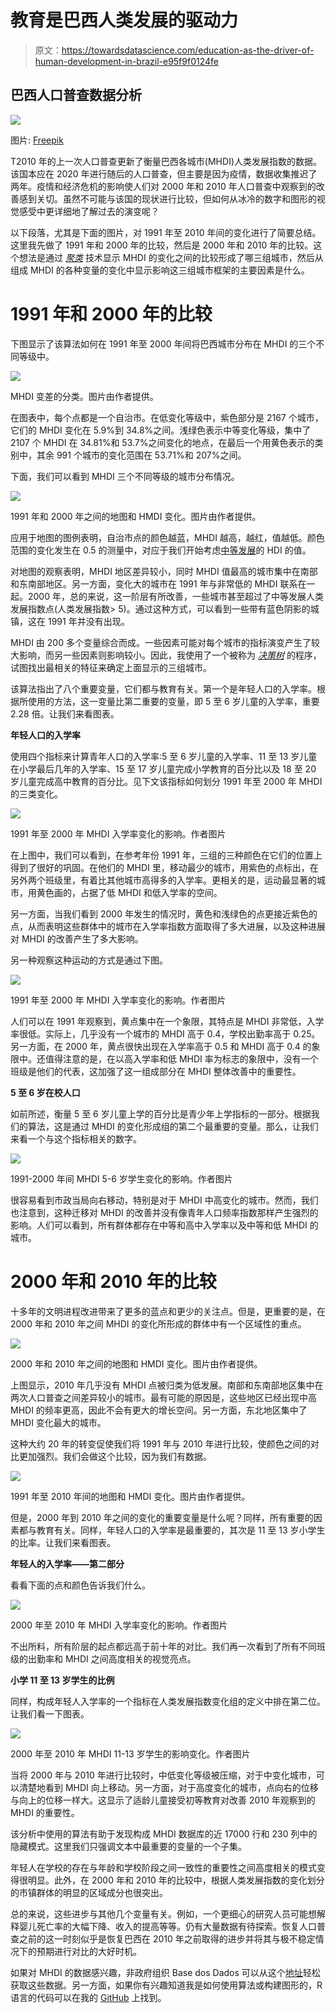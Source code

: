 # 教育是巴西人类发展的驱动力

> 原文：<https://towardsdatascience.com/education-as-the-driver-of-human-development-in-brazil-e95f9f0124fe>

## 巴西人口普查数据分析

![](img/c8a700a53b62f0c633bce7090b00ea21.png)

图片: [Freepik](https://br.freepik.com/fotos-gratis/menina-de-sorriso-com-livros-prontos_867179.htm#query=educa%C3%A7%C3%A3o&position=14&from_view=search)

T2010 年的上一次人口普查更新了衡量巴西各城市(MHDI)人类发展指数的数据。该国本应在 2020 年进行随后的人口普查，但主要是因为疫情，数据收集推迟了两年。疫情和经济危机的影响使人们对 2000 年和 2010 年人口普查中观察到的改善感到关切。虽然不可能与该国的现状进行比较，但如何从冰冷的数字和图形的视觉感受中更详细地了解过去的演变呢？

以下段落，尤其是下面的图片，对 1991 年至 2010 年间的变化进行了简要总结。这里我先做了 1991 年和 2000 年的比较，然后是 2000 年和 2010 年的比较。这个想法是通过 [*聚类*](https://en.wikipedia.org/wiki/Cluster_analysis) 技术显示 MHDI 的变化之间的比较形成了哪三组城市，然后从组成 MHDI 的各种变量的变化中显示影响这三组城市框架的主要因素是什么。

# 1991 年和 2000 年的比较

下图显示了该算法如何在 1991 年至 2000 年间将巴西城市分布在 MHDI 的三个不同等级中。

![](img/647ca0cf0491b748f8ec566f777538ff.png)

MHDI 变差的分类。图片由作者提供。

在图表中，每个点都是一个自治市。在低变化等级中，紫色部分是 2167 个城市，它们的 MHDI 变化在 5.9%到 34.8%之间。浅绿色表示中等变化等级，集中了 2107 个 MHDI 在 34.81%和 53.7%之间变化的地点，在最后一个用黄色表示的类别中，其余 991 个城市的变化范围在 53.71%和 207%之间。

下面，我们可以看到 MHDI 三个不同等级的城市分布情况。

![](img/688727d309300d976b0765cd04bc1c26.png)

1991 年和 2000 年之间的地图和 HMDI 变化。图片由作者提供。

应用于地图的图例表明，自治市点的颜色越蓝，MHDI 越高，越红，值越低。颜色范围的变化发生在 0.5 的测量中，对应于我们开始考虑[中等发展](https://educacao.uol.com.br/disciplinas/geografia/indice-de-desenvolvimento-humano-idh-mede-nivel-de-qualidade-de-vida.htm)的 HDI 的值。

对地图的观察表明，MHDI 地区差异较小，同时 MHDI 值最高的城市集中在南部和东南部地区。另一方面，变化大的城市在 1991 年与非常低的 MHDI 联系在一起。2000 年，总的来说，这一阶层有所改善，一些城市甚至超过了中等发展人类发展指数点(人类发展指数> 5)。通过这种方式，可以看到一些带有蓝色阴影的城镇，这在 1991 年并没有出现。

MHDI 由 200 多个变量综合而成。一些因素可能对每个城市的指标演变产生了较大影响，而另一些因素则影响较小。因此，我使用了一个被称为 [*决策树*](https://en.wikipedia.org/wiki/Decision_tree) 的程序，试图找出最相关的特征来确定上面显示的三组城市。

该算法指出了八个重要变量，它们都与教育有关。第一个是年轻人口的入学率。根据所使用的方法，这一变量比第二重要的变量，即 5 至 6 岁儿童的入学率，重要 2.28 倍。让我们来看图表。

**年轻人口的入学率**

使用四个指标来计算青年人口的入学率:5 至 6 岁儿童的入学率、11 至 13 岁儿童在小学最后几年的入学率、15 至 17 岁儿童完成小学教育的百分比以及 18 至 20 岁儿童完成高中教育的百分比。见下文该指标如何划分 1991 年至 2000 年 MHDI 的三类变化。

![](img/0ed6a583e99fbb76bd588e43f1ebff19.png)

1991 年至 2000 年 MHDI 入学率变化的影响。作者图片

在上图中，我们可以看到，在参考年份 1991 年，三组的三种颜色在它们的位置上得到了很好的巩固。在他们的 MHDI 里，移动最少的城市，用紫色的点标出，在另外两个班级里，有着比其他城市高得多的入学率。更相关的是，运动最显著的城市，用黄色画的，占据了低 MHDI 和低入学率的空间。

另一方面，当我们看到 2000 年发生的情况时，黄色和浅绿色的点更接近紫色的点，从而表明这些群体中的城市在入学率指数方面取得了多大进展，以及这种进展对 MHDI 的改善产生了多大影响。

另一种观察这种运动的方式是通过下图。

![](img/6e63119165e59be50b8e922c2c5a7292.png)

1991 年至 2000 年 MHDI 入学率变化的影响。作者图片

人们可以在 1991 年观察到，黄点集中在一个象限，其特点是 MHDI 非常低，入学率很低。实际上，几乎没有一个城市的 MHDI 高于 0.4，学校出勤率高于 0.25。另一方面，在 2000 年，黄点很快出现在入学率高于 0.5 和 MHDI 高于 0.4 的象限中。还值得注意的是，在以高入学率和低 MHDI 率为标志的象限中，没有一个班级是他们的代表，这加强了这一组成部分在 MHDI 整体改善中的重要性。

**5 至 6 岁在校人口**

如前所述，衡量 5 至 6 岁儿童上学的百分比是青少年上学指标的一部分。根据我们的算法，这是通过 MHDI 的变化形成组的第二个最重要的变量。那么，让我们来看一个与这个指标相关的数字。

![](img/990d30ccb4da947b9d8ca20a262d05ed.png)

1991-2000 年间 MHDI 5-6 岁学生变化的影响。作者图片

很容易看到市政当局向右移动，特别是对于 MHDI 中高变化的城市。然而，我们也注意到，这种迁移对 MHDI 的改善并没有像青年人口频率指数那样产生强烈的影响。人们可以看到，所有群体都存在中等和高中入学率以及中等和低 MHDI 的城市。

# 2000 年和 2010 年的比较

十多年的文明进程改进带来了更多的蓝点和更少的关注点。但是，更重要的是，在 2000 年和 2010 年之间 MHDI 的变化所形成的群体中有一个区域性的重点。

![](img/7a073cf2d4dbb018e695ddabcca28498.png)

2000 年和 2010 年之间的地图和 HMDI 变化。图片由作者提供。

上图显示，2010 年几乎没有 MHDI 点被归类为低发展。南部和东南部地区集中在两次人口普查之间差异较小的城市。最有可能的原因是，这些地区已经出现中高 MHDI 的频率更高，因此不会有更大的增长空间。另一方面，东北地区集中了 MHDI 变化最大的城市。

这种大约 20 年的转变促使我们将 1991 年与 2010 年进行比较，使颜色之间的对比更加强烈。我们会做这个比较，因为我们有数据。

![](img/3edad5f3dcf247fa4e515657050ad3af.png)

1991 年至 2010 年间的地图和 HMDI 变化。图片由作者提供。

但是，2000 年到 2010 年之间的变化的重要变量是什么呢？同样，所有重要的因素都与教育有关。同样，年轻人口的入学率是最重要的，其次是 11 至 13 岁小学生的比率。让我们来看图表。

**年轻人的入学率——第二部分**

看看下面的点和颜色告诉我们什么。

![](img/90d258aa972d30d3f81d45e544be4cd4.png)

2000 年至 2010 年 MHDI 入学率变化的影响。作者图片

不出所料，所有阶层的起点都远高于前十年的对比。我们再一次看到了所有不同班级的出勤率和 MHDI 之间高度相关的视觉亮点。

**小学 11 至 13 岁学生的比例**

同样，构成年轻人入学率的一个指标在人类发展指数变化组的定义中排在第二位。让我们看一下图表。

![](img/bae1dd9ee9f0db663d0beaa052d40ba8.png)

2000 年至 2010 年 MHDI 11-13 岁学生的影响变化。作者图片

当将 2000 年与 2010 年进行比较时，中低变化等级被压缩，对于中变化城市，可以清楚地看到 MHDI 向上移动。另一方面，对于高度变化的城市，点向右的位移与向上的位移一样大。这显示了适龄儿童接受初等教育对改善 2010 年观察到的 MHDI 的重要性。

该分析中使用的算法有助于发现构成 MHDI 数据库的近 17000 行和 230 列中的隐藏模式。这里我们只强调文本中最重要的变量的一个子集。

年轻人在学校的存在与年龄和学校阶段之间一致性的重要性之间高度相关的模式变得很明显。此外，在 2000 年和 2010 年的比较中，根据人类发展指数的变化划分的市镇群体的明显的区域成分也很突出。

总的来说，这些进步与其他几个变量有关。例如，一个更细心的研究人员可能想解释婴儿死亡率的大幅下降、收入的提高等等。仍有大量数据有待探索。恢复人口普查之前的这一时刻似乎是恢复巴西在 2010 年之前取得的进步并将其与极不稳定情况下的预期进行对比的大好时机。

如果对 MHDI 的数据感兴趣，非政府组织 Base dos Dados 可以从这个[地址](https://basedosdados.org/dataset/mundo-onu-adh)轻松获取这些数据。另一方面，如果你有兴趣知道我是如何使用算法或构建图形的，R 语言的代码可以在我的 [GitHub](https://github.com/fernandobarbalho/idhm) 上找到。
